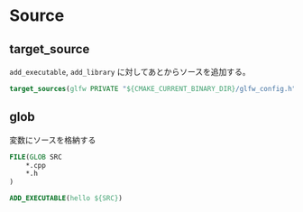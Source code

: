 # Source

## target_source

`add_executable`, `add_library` に対してあとからソースを追加する。

```CMake
target_sources(glfw PRIVATE "${CMAKE_CURRENT_BINARY_DIR}/glfw_config.h")
```

## glob

変数にソースを格納する

```CMake
FILE(GLOB SRC
    *.cpp
    *.h
)

ADD_EXECUTABLE(hello ${SRC})
```
